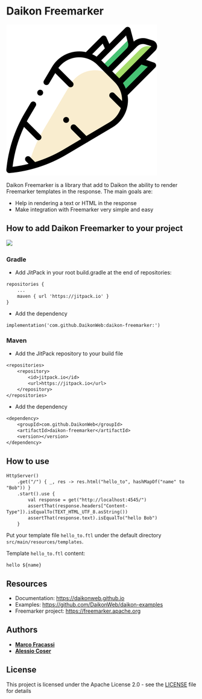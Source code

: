 # Daikon Freemarker

![Daikon](./logo.svg)

Daikon Freemarker is a library that add to Daikon the ability to render Freemarker templates in the response.
The main goals are:
* Help in rendering a text or HTML in the response
* Make integration with Freemarker very simple and easy

## How to add Daikon Freemarker to your project
[![](https://jitpack.io/v/DaikonWeb/daikon-freemarker.svg)](https://jitpack.io/#DaikonWeb/daikon-freemarker)

### Gradle
- Add JitPack in your root build.gradle at the end of repositories:
```
repositories {
    ...
    maven { url 'https://jitpack.io' }
}
```
- Add the dependency
```
implementation('com.github.DaikonWeb:daikon-freemarker:')
```

### Maven
- Add the JitPack repository to your build file 
```
<repositories>
    <repository>
        <id>jitpack.io</id>
        <url>https://jitpack.io</url>
    </repository>
</repositories>
```
- Add the dependency
```
<dependency>
    <groupId>com.github.DaikonWeb</groupId>
    <artifactId>daikon-freemarker</artifactId>
    <version></version>
</dependency>
```

## How to use
```
HttpServer()
    .get("/") { _, res -> res.html("hello_to", hashMapOf("name" to "Bob")) }
    .start().use {
        val response = get("http://localhost:4545/")
        assertThat(response.headers["Content-Type"]).isEqualTo(TEXT_HTML_UTF_8.asString())
        assertThat(response.text).isEqualTo("hello Bob")
    }
```

Put your template file `hello_to.ftl` under the default directory `src/main/resources/templates`.

Template `hello_to.ftl` content:
```
hello ${name}
```
 
## Resources
* Documentation: https://daikonweb.github.io
* Examples: https://github.com/DaikonWeb/daikon-examples
* Freemarker project: https://freemarker.apache.org

## Authors


* **[Marco Fracassi](https://github.com/fracassi-marco)**
* **[Alessio Coser](https://github.com/AlessioCoser)**

## License

This project is licensed under the Apache License 2.0 - see the [LICENSE](LICENSE) file for details
